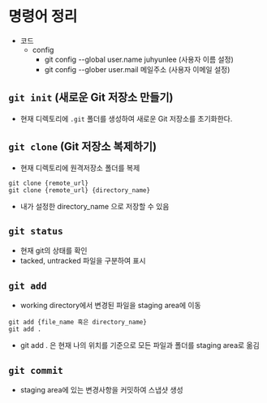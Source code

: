 # 명령어 정리
- 코드
    - config
        - git config --global user.name juhyunlee (사용자 이름 설정)
        - git config --glober user.mail 메일주소
    (사용자 이메일 설정)


## `git init` (새로운 Git 저장소 만들기)
- 현재 디렉토리에 `.git` 폴더를 생성하여 새로운 Git 저장소를 초기화한다.

## `git clone` (Git 저장소 복제하기)
- 현재 디렉토리에 원격저장소 폴더를 복제
```
git clone {remote_url}
git clone {remote_url} {directory_name}
```
- 내가 설정한 directory_name 으로 저장할 수 있음

## `git status`
- 현재 git의 상태를 확인
- tacked, untracked 파일을 구분하여 표시

## `git add`
- working directory에서 변경된 파일을 staging area에 이동
```
git add {file_name 혹은 directory_name}
git add . 
```
- git add . 은 현재 나의 위치를 기준으로 모든 파일과 폴더를 staging area로 옮김

## `git commit`
- staging area에 있는 변경사항을 커밋하여 스냅샷 생성